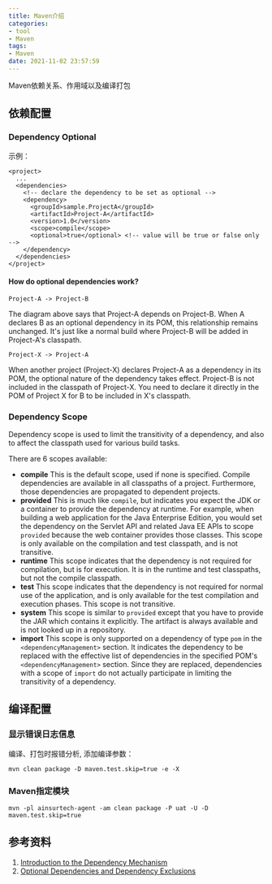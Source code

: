 ```yaml
---
title: Maven介绍
categories:
- tool
- Maven
tags:
- Maven
date: 2021-11-02 23:57:59
---
```




Maven依赖关系、作用域以及编译打包

<!--more-->

##  依赖配置

### Dependency Optional

示例：

```
<project>
  ...
  <dependencies>
    <!-- declare the dependency to be set as optional -->
    <dependency>
      <groupId>sample.ProjectA</groupId>
      <artifactId>Project-A</artifactId>
      <version>1.0</version>
      <scope>compile</scope>
      <optional>true</optional> <!-- value will be true or false only -->
    </dependency>
  </dependencies>
</project>
```

#### How do optional dependencies work?

```
Project-A -> Project-B
```

The diagram above says that Project-A depends on Project-B. When A declares B as an optional dependency in its POM, this relationship remains unchanged. It's just like a normal build where Project-B will be added in Project-A's classpath.

```
Project-X -> Project-A
```

When another project (Project-X) declares Project-A as a dependency in its POM, the optional nature of the dependency takes effect. Project-B is not included in the classpath of Project-X. You need to declare it directly in the POM of Project X for B to be included in X's classpath.



### Dependency Scope

Dependency scope is used to limit the transitivity of a dependency, and also to affect the classpath used for various build tasks.

There are 6 scopes available:

- **compile**
  This is the default scope, used if none is specified. Compile dependencies are available in all classpaths of a project. Furthermore, those dependencies are propagated to dependent projects.
- **provided**
  This is much like `compile`, but indicates you expect the JDK or a container to provide the dependency at runtime. For example, when building a web application for the Java Enterprise Edition, you would set the dependency on the Servlet API and related Java EE APIs to scope `provided` because the web container provides those classes. This scope is only available on the compilation and test classpath, and is not transitive.
- **runtime**
  This scope indicates that the dependency is not required for compilation, but is for execution. It is in the runtime and test classpaths, but not the compile classpath.
- **test**
  This scope indicates that the dependency is not required for normal use of the application, and is only available for the test compilation and execution phases. This scope is not transitive.
- **system**
  This scope is similar to `provided` except that you have to provide the JAR which contains it explicitly. The artifact is always available and is not looked up in a repository.
- **import**
  This scope is only supported on a dependency of type `pom` in the `<dependencyManagement>` section. It indicates the dependency to be replaced with the effective list of dependencies in the specified POM's `<dependencyManagement>` section. Since they are replaced, dependencies with a scope of `import` do not actually participate in limiting the transitivity of a dependency.

## 编译配置

### 显示错误日志信息 

编译、打包时报错分析,  添加编译参数：

```
mvn clean package -D maven.test.skip=true -e -X
```

### Maven指定模块

```
mvn -pl ainsurtech-agent -am clean package -P uat -U -D maven.test.skip=true 
```



## 参考资料
1. [Introduction to the Dependency Mechanism](https://maven.apache.org/guides/introduction/introduction-to-dependency-mechanism.html)
2. [Optional Dependencies and Dependency Exclusions](https://maven.apache.org/guides/introduction/introduction-to-optional-and-excludes-dependencies.html)

